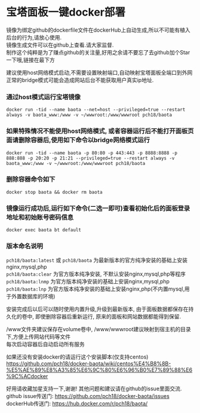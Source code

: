 # 宝塔面板一键docker部署
镜像为绑定github的dockerfile文件在dockerHub上自动生成,所以不可能有植入后台的行为,请放心使用.  
镜像生成文件可以在github上查看.请大家监督.  
制作这个纯粹是为了赚点github的关注量,好用之余请不要忘了去github加个Star一下哦,链接在最下方

建议使用host网络模式启动,不需要设置映射端口,自动映射宝塔面板全端口到外网  
正常的bridge模式可能会造成网站后台不能获取用户真实ip地址.

### 通过host模式运行宝塔镜像  
`docker run -tid --name baota --net=host --privileged=true --restart always -v baota_www:/www -v ~/wwwroot:/www/wwwroot pch18/baota`

### 如果特殊情况不能使用host网络模式, 或者容器运行后不能打开面板页面请删除容器后,使用如下命令以bridge网络模式运行  
`docker run -tid --name baota -p 80:80 -p 443:443 -p 8888:8888 -p 888:888 -p 20:20 -p 21:21 --privileged=true --restart always -v baota_www:/www -v ~/wwwroot:/www/wwwroot pch18/baota`

### 删除容器命令如下  
`docker stop baota && docker rm baota`

### 镜像运行成功后,运行如下命令(二选一即可)查看初始化后的面板登录地址和初始账号密码信息  
`docker exec baota bt default`

### 版本命名说明  
`pch18/baota:latest` 或 `pch18/baota` 为最新版本的官方纯净安装的基础上安装nginx,mysql,php  
`pch18/baota:clear` 为官方版本纯净安装, 不默认安装nginx,mysql,php等程序  
`pch18/baota:lnmp` 为官方版本纯净安装的基础上安装nginx,mysql,php  
`pch18/baota:lnp` 为官方版本纯净安装的基础上安装nginx,php(不内置mysql,用于外置数据库的环境)  


安装完成后以后可以随时使用内置升级,升级到最新版本, 由于面板数据都保存在持久化的卷中, 即使删除容器后重新运行, 原来的面板和网站数据都能得到保留.  

/www文件夹建议保存在volume卷中, /www/wwwroot建议映射到宿主机的目录下,方便上传网站代码等文件  
每次启动容器后自动启动所有服务  

如果还没有安装docker的请运行这个安装脚本(仅支持centos)  
https://github.com/pch18/docker-baota/wiki/centos%E4%B8%8B-%E5%AE%89%E8%A3%85%E6%9C%80%E6%96%B0%E7%89%88%E6%9C%ACdocker

好用请收藏加星支持一下,谢谢! 其他问题和建议请在github的issue里面交流.  
github issue传送门: https://github.com/pch18/docker-baota/issues  
dockerHub传送门: https://hub.docker.com/r/pch18/baota/
